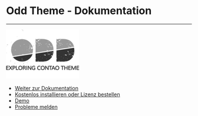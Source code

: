# Odd Theme - Dokumentation

---

[![ODD Logo](../_images/odd-theme/odd_logo.png#noborder ':size=150')](odd_theme/odd-lizenz.md)

- [Weiter zur Dokumentation](/odd_theme/odd-lizenz.md)
- [Kostenlos installieren oder Lizenz bestellen](https://contao-themes.net/theme-detail/odd.html)
- [Demo](https://odd.contao-themes.net)
- [Probleme melden](https://github.com/contao-themes-net/odd-theme-bundle/issues)